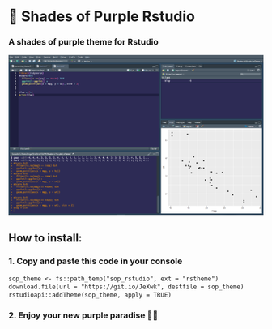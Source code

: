 # 🦄 Shades of Purple Rstudio

### A shades of purple theme for Rstudio
 
 ![](Capture.PNG)

## How to install:

### 1. Copy and paste this code in your console

```{r}
sop_theme <- fs::path_temp("sop_rstudio", ext = "rstheme")
download.file(url = "https://git.io/JeXwk", destfile = sop_theme)
rstudioapi::addTheme(sop_theme, apply = TRUE)
```
### 2. Enjoy your new purple paradise 💜🎵

